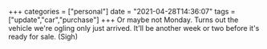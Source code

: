 +++
categories = ["personal"]
date = "2021-04-28T14:36:07"
tags = ["update","car","purchase"]
+++
Or maybe not Monday. Turns out the vehicle we're ogling only just arrived. It'll be another week or two before it's ready for sale. (Sigh)

